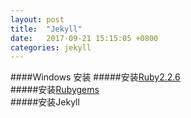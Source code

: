 ```yaml
---
layout: post
title:  "Jekyll"
date:   2017-09-21 15:15:05 +0800
categories: jekyll
---
```

 ####Windows 安装
 #####安装[Ruby2.2.6](https://rubyinstaller.org/downloads/)  
 #####安装[Rubygems](https://rubygems.org/pages/download)   
 #####安装Jekyll